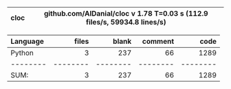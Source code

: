 cloc|github.com/AlDanial/cloc v 1.78  T=0.03 s (112.9 files/s, 59934.8 lines/s)
--- | ---

Language|files|blank|comment|code
:-------|-------:|-------:|-------:|-------:
Python|3|237|66|1289
--------|--------|--------|--------|--------
SUM:|3|237|66|1289
